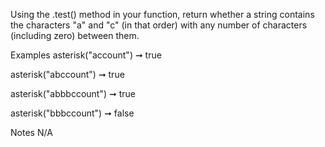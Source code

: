 Using the .test() method in your function, return whether a string contains the characters "a" and "c" (in that order) with any number of characters (including zero) between them.

Examples
asterisk("account") ➞ true

asterisk("abccount") ➞ true

asterisk("abbbccount") ➞ true

asterisk("bbbccount") ➞ false

Notes
N/A